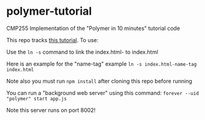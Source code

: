 # polymer-tutorial
CMP255 Implementation of the "Polymer in 10 minutes" tutorial code

This repo tracks [this tutorial](https://www.polymer-project.org/docs/start/creatingelements.html). 
To use:

Use the `ln -s` command to link the index.html-<name> to index.html

Here is an example for the "name-tag" example 
`ln -s index.html-name-tag index.html`

Note also you must run `npm install` after cloning this repo before running

You can run a "background web server" using this command: 
`forever --uid "polymer" start app.js`

Note this server runs on port 8002!

